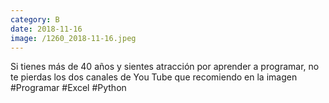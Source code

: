 ```yaml
--- 
category: B 
date: 2018-11-16 
image: /1260_2018-11-16.jpeg 
--- 
```


Si tienes más de 40 años y sientes atracción por aprender a programar, no te pierdas los dos canales de You Tube que recomiendo en la imagen #Programar #Excel #Python